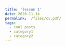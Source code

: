 ```yaml
---
title: 'lesson 1'
date: 2020-11-14
permalink:  /files/cv.pdf/
tags:
  - cool posts
  - category1
  - category2
---
```


 